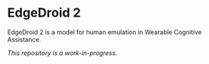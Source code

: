 # EdgeDroid 2

EdgeDroid 2 is a model for human emulation in Wearable Cognitive Assistance.

*This repository is a work-in-progress.*
